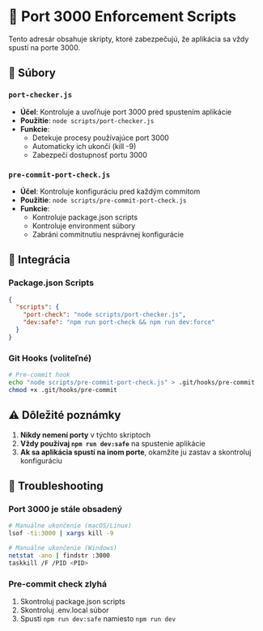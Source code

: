 # 🚨 Port 3000 Enforcement Scripts

Tento adresár obsahuje skripty, ktoré zabezpečujú, že aplikácia sa vždy spustí na porte 3000.

## 📁 Súbory

### `port-checker.js`
- **Účel**: Kontroluje a uvoľňuje port 3000 pred spustením aplikácie
- **Použitie**: `node scripts/port-checker.js`
- **Funkcie**:
  - Detekuje procesy používajúce port 3000
  - Automaticky ich ukončí (kill -9)
  - Zabezpečí dostupnosť portu 3000

### `pre-commit-port-check.js`
- **Účel**: Kontroluje konfiguráciu pred každým commitom
- **Použitie**: `node scripts/pre-commit-port-check.js`
- **Funkcie**:
  - Kontroluje package.json scripts
  - Kontroluje environment súbory
  - Zabráni commitnutiu nesprávnej konfigurácie

## 🚀 Integrácia

### Package.json Scripts
```json
{
  "scripts": {
    "port-check": "node scripts/port-checker.js",
    "dev:safe": "npm run port-check && npm run dev:force"
  }
}
```

### Git Hooks (voliteľné)
```bash
# Pre-commit hook
echo "node scripts/pre-commit-port-check.js" > .git/hooks/pre-commit
chmod +x .git/hooks/pre-commit
```

## ⚠️ Dôležité poznámky

1. **Nikdy nemení porty** v týchto skriptoch
2. **Vždy používaj `npm run dev:safe`** na spustenie aplikácie
3. **Ak sa aplikácia spustí na inom porte**, okamžite ju zastav a skontroluj konfiguráciu

## 🔧 Troubleshooting

### Port 3000 je stále obsadený
```bash
# Manuálne ukončenie (macOS/Linux)
lsof -ti:3000 | xargs kill -9

# Manuálne ukončenie (Windows)
netstat -ano | findstr :3000
taskkill /F /PID <PID>
```

### Pre-commit check zlyhá
1. Skontroluj package.json scripts
2. Skontroluj .env.local súbor
3. Spusti `npm run dev:safe` namiesto `npm run dev`
